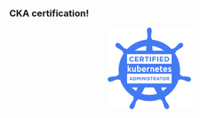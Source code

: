 ### CKA certification!

  <p align="center">
    <img src="/images/Kubernetes.png" alt="CKA Training" style="width:150px; display:block; margin:auto;" />
  </p>

